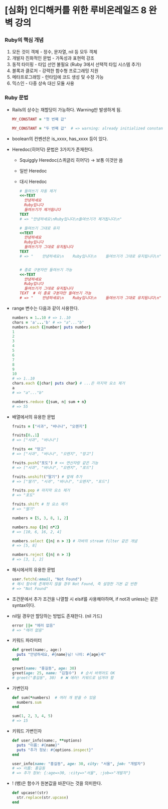# [심화] 인디해커를 위한 루비온레일즈 8 완벽 강의

### Ruby의 핵심 개념

1. 모든 것이 객체 - 정수, 문자열, nil 등 모두 객체
2. 개발자 친화적인 문법 - 가독성과 표현력 강조
3. 동적 타이핑 - 타입 선언 불필요 (Ruby 3에서 선택적 타입 시스템 추가)
4. 블록과 클로저 - 강력한 함수형 프로그래밍 지원
5. 메타프로그래밍 - 런타임에 코드 생성 및 수정 가능
6. 믹스인 - 다중 상속 대신 모듈 사용

### Ruby 문법

- Rails의 상수는 재할당이 가능하다. Warning만 발생하게 됨.

  ```ruby
  MY_CONSTANT = "첫 번째 값"
  
  MY_CONSTANT = "두 번째 값"  # => warning: already initialized constant MY_CONSTANT
  ```

- boolean의 컨벤션은 is_xxxx, has_xxxx 등이 있다.

- Heredoc(히어닥) 문법은 3가지가 존재한다.

  - Squiggly Heredoc(스퀴글리 히어닥) -> 보통 이것만 씀

  - 일반 Heredoc

  - 대시 Heredoc

    ```ruby
    # 들여쓰기 자동 제거
    <<~TEXT
      안녕하세요
      Ruby입니다
      들여쓰기가 제거됩니다
    TEXT
    # => "안녕하세요\nRuby입니다\n들여쓰기가 제거됩니다\n"
    
    # 들여쓰기 그대로 유지
    <<TEXT
      안녕하세요
      Ruby입니다
      들여쓰기가 그대로 유지됩니다
    TEXT
    # => "    안녕하세요\n    Ruby입니다\n    들여쓰기가 그대로 유지됩니다\n"
    
    
    # 종료 구분자만 들여쓰기 가능
    <<-TEXT
      안녕하세요
      Ruby입니다
      들여쓰기가 그대로 유지됩니다
    TEXT  # 이 종료 구분자만 들여쓰기 가능
    # => "    안녕하세요\n    Ruby입니다\n    들여쓰기가 그대로 유지됩니다\n"
    ```

    

- range 변수는 다음과 같이 사용한다.

  ```ruby
  numbers = 1..10 # => 1..10
  chars = 'a'...'b' # => "a"..."b"
  numbers.each {|number| puts number}
  1
  2
  3
  4
  5
  6
  7
  8
  9
  10
  # => 1..10
  chars.each {|char| puts char} # ...은 마지막 요소 제거
  a
  # => "a"..."b"
  
  numbers.reduce {|sum, n| sum + n}
  # => 55
  ```

- 배열에서의 유용한 문법

  ```ruby
  fruits = ["사과", "바나나", "오렌지"]
  
  fruits[0..1]
  # => ["사과", "바나나"]
  
  fruits << "망고"
  # => ["사과", "바나나", "오렌지", "망고"]
  
  fruits.push("포도") # << 연산자랑 같은 기능
  # => ["사과", "바나나", "오렌지", "포드"]
  
  fruits.unshift("딸기") # 앞에 추가
  # => ["딸기", "사과", "바나나", "오렌지", "포드"]
  
  fruits.pop # 마지막 요소 제거
  # => "포도"
  
  fruits.shift # 첫 요소 제거
  # => "딸기"
  
  numbers = [5, 3, 8, 1, 2]
  
  numbers.map {|n| n*2}
  # => [10, 6, 16, 2, 4]
  
  numbers.select {|n| n > 3} # 자바의 stream filter 같은 개념
  # => [5, 8]
  
  numbers.reject {|n| n > 3}
  # => [3, 1, 2] 
  ```

- 해시에서의 유용한 문법

  ```ruby
  user.fetch(:email, "Not Found")
  # 해시 함수에 존재하지 않을 경우 Not Found, 즉 설정한 기본 값 반환
  # => "Not Found"
  ```

- 조건문에서 추가 조건을 나열할 시 elsif를 사용해야하며, if not과 unless는 같은 syntax이다.

- nil일 경우만 할당하는 방법도 존재한다. (nil 가드)

  ```ruby
  error ||= "에러 없음"
  # => "에러 없음"
  ```

- 키워드 파라미터

  ```ruby
  def greet(name:, age:)
    puts "안녕하세요, #{name}님! 나이: #{age}세"
  end
  
  greet(name: "홍길동", age: 30)
  greet(age: 25, name: "김철수")  # 순서 바뀌어도 OK
  # greet("홍길동", 30)  # ❌ 에러! 키워드로 넘겨야 함
  ```

- 가변인자

  ```ruby
  def sum(*numbers)  # 여러 개 받을 수 있음
    numbers.sum
  end
  
  sum(1, 2, 3, 4, 5)
  # => 15
  ```

- 키워드 가변인자

  ```ruby
  def user_info(name:, **options)
    puts "이름: #{name}"
    puts "추가 정보: #{options.inspect}"
  end
  
  user_info(name: "홍길동", age: 30, city: "서울", job: "개발자")
  # => 이름: 홍길동
  # => 추가 정보: {:age=>30, :city=>"서울", :job=>"개발자"}
  ```

- ! (뱅)은 함수가 원본값을 바꾼다는 것을 의미한다.

  ```ruby
  def upcase!(str)
    str.replace(str.upcase)
  end
  ```

   

